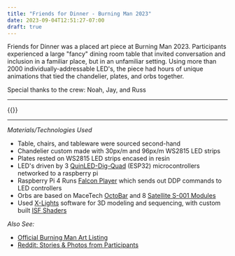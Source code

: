 ```yaml
---
title: "Friends for Dinner - Burning Man 2023"
date: 2023-09-04T12:51:27-07:00
draft: true
---
```


Friends for Dinner was a placed art piece at Burning Man 2023. Participants experienced a large "fancy" dining room table that invited conversation and inclusion in a familiar place, but in an unfamiliar setting. Using more than 2000 individually-addressable LED's, the piece had hours of unique animations that tied the chandelier, plates, and orbs together.

Special thanks to the crew: Noah, Jay, and Russ

---

{{<carousel items="1" height="500" fitWidth="888" unit="px" duration="7000" data="ffd-hero-images" >}}

---

*Materials/Technologies Used*
- Table, chairs, and tableware were sourced second-hand
- Chandelier custom made with 30px/m and 96px/m WS2815 LED strips
- Plates rested on WS2815 LED strips encased in resin
- LED's driven by 3 [QuinLED-Dig-Quad](https://quinled.info/pre-assembled-quinled-dig-quad/) (ESP32) microcontrollers networked to a raspberry pi
- Raspberry Pi 4 Runs [Falcon Player](https://github.com/FalconChristmas/fpp) which sends out DDP commands to LED controllers
- Orbs are based on MaceTech [OctoBar](https://docs.macetech.com/doku.php/octobar) and 8 [Satellite S-001 Modules](https://docs.macetech.com/doku.php/satellite_module_s-001)
- Used [X-Lights](https://xlights.org/) software for 3D modeling and sequencing, with custom built [ISF Shaders](https://isf.video/)

*Also See:*
- [Official Burning Man Art Listing](https://burningman.org/event/2023-art-installations/#a2I8X00000hDM8LUAW)
- [Reddit: Stories & Photos from Participants](https://www.reddit.com/r/BurningMan/comments/16mfpiv/did_you_have_a_meal_at_the_deep_playa_table/)